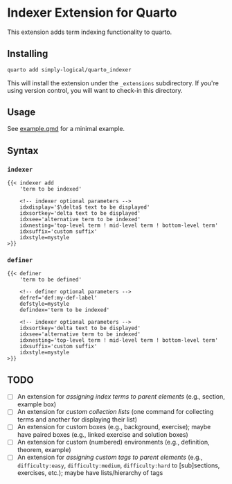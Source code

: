 # Indexer Extension for Quarto

This extension adds term indexing functionality to quarto.

## Installing

```bash
quarto add simply-logical/quarto_indexer
```

This will install the extension under the `_extensions` subdirectory.
If you're using version control, you will want to check-in this directory.

## Usage

See [example.qmd](example.qmd) for a minimal example.

## Syntax

### `indexer`

```qmd
{{< indexer add
    'term to be indexed'

    <!-- indexer optional parameters -->
    idxdisplay='$\delta$ text to be displayed'
    idxsortkey='delta text to be displayed'
    idxsee='alternative term to be indexed'
    idxnesting='top-level term ! mid-level term ! bottom-level term'
    idxsuffix='custom suffix'
    idxstyle=mystyle
>}}
```

### `definer`

```qmd
{{< definer
    'term to be defined'

    <!-- definer optional parameters -->
    defref='def:my-def-label'
    defstyle=mystyle
    defindex='term to be indexed'

    <!-- indexer optional parameters -->
    idxsortkey='delta text to be displayed'
    idxsee='alternative term to be indexed'
    idxnesting='top-level term ! mid-level term ! bottom-level term'
    idxsuffix='custom suffix'
    idxstyle=mystyle
>}}
```

## TODO

- [ ] An extension for *assigning index terms to parent elements*
      (e.g., section, example box)
- [ ] An extension for *custom collection lists*
      (one command for collecting terms and another for displaying their list)
- [ ] An extension for custom boxes (e.g., background, exercise);
      maybe have paired boxes (e.g., linked exercise and solution boxes)
- [ ] An extension for custom (numbered) environments
      (e.g., definition, theorem, example)
- [ ] An extension for *assigning custom tags to parent elements*
      (e.g., `difficulty:easy`, `difficulty:medium`, `difficulty:hard`
      to [sub]sections, exercises, etc.);
      maybe have lists/hierarchy of tags

